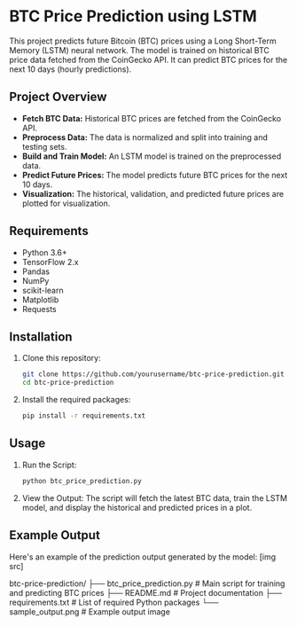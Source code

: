 # BTC Price Prediction using LSTM

This project predicts future Bitcoin (BTC) prices using a Long Short-Term Memory (LSTM) neural network. The model is trained on historical BTC price data fetched from the CoinGecko API. It can predict BTC prices for the next 10 days (hourly predictions).

## Project Overview

- **Fetch BTC Data:** Historical BTC prices are fetched from the CoinGecko API.
- **Preprocess Data:** The data is normalized and split into training and testing sets.
- **Build and Train Model:** An LSTM model is trained on the preprocessed data.
- **Predict Future Prices:** The model predicts future BTC prices for the next 10 days.
- **Visualization:** The historical, validation, and predicted future prices are plotted for visualization.

## Requirements

- Python 3.6+
- TensorFlow 2.x
- Pandas
- NumPy
- scikit-learn
- Matplotlib
- Requests

## Installation

1. Clone this repository:
   ```bash
   git clone https://github.com/yourusername/btc-price-prediction.git
   cd btc-price-prediction


2. Install the required packages:
   ```bash
   pip install -r requirements.txt


## Usage
1. Run the Script:
   ```bash
   python btc_price_prediction.py

2. View the Output:
The script will fetch the latest BTC data, train the LSTM model, and display the historical and predicted prices in a plot.


## Example Output
Here's an example of the prediction output generated by the model:
[img src]


btc-price-prediction/
├── btc_price_prediction.py  # Main script for training and predicting BTC prices
├── README.md                # Project documentation
├── requirements.txt         # List of required Python packages
└── sample_output.png        # Example output image





